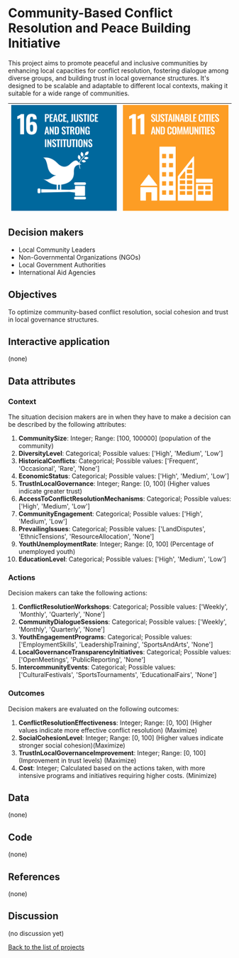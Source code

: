 # Community-Based Conflict Resolution and Peace Building Initiative

<!-- Describe the project in one sentence, e.g. A project that... -->
This project aims to promote peaceful and inclusive communities by enhancing local capacities for conflict resolution,
fostering dialogue among diverse groups, and building trust in local governance structures. It's designed to be scalable
and adaptable to different local contexts, making it suitable for a wide range of communities.

<!-- Insert SDG Icons and links-->
| [![Goal 16](../images/sdgs/E-WEB-Goal-16.png)](../goals/goal_16.md) | [![Goal 11](../images/sdgs/E-WEB-Goal-11.png)](../goals/goal_11.md) |
|---------------------------------------------------------------------|---------------------------------------------------------------------|

## Decision makers

<!-- List decision makers that could use this project-->
- Local Community Leaders
- Non-Governmental Organizations (NGOs)
- Local Government Authorities
- International Aid Agencies

## Objectives

<!-- Describe the objectives of the project in one sentence -->
To optimize community-based conflict resolution, social cohesion and trust in local governance structures.

## Interactive application

<!-- Provide a link to the interactive application -->
(none)

## Data attributes

### Context

<!-- Describe the situation decision makers are in when then have to make a decision -->
The situation decision makers are in when they have to make a decision can be described by the following attributes:

1. **CommunitySize**: Integer; Range: [100, 100000] (population of the community)
2. **DiversityLevel**: Categorical; Possible values: ['High', 'Medium', 'Low']
3. **HistoricalConflicts**: Categorical; Possible values: ['Frequent', 'Occasional', 'Rare', 'None']
4. **EconomicStatus**: Categorical; Possible values: ['High', 'Medium', 'Low']
5. **TrustInLocalGovernance**: Integer; Range: [0, 100] (Higher values indicate greater trust)
6. **AccessToConflictResolutionMechanisms**: Categorical; Possible values: ['High', 'Medium', 'Low']
7. **CommunityEngagement**: Categorical; Possible values: ['High', 'Medium', 'Low']
8. **PrevailingIssues**: Categorical; Possible values: ['LandDisputes', 'EthnicTensions', 'ResourceAllocation', 'None']
9. **YouthUnemploymentRate**: Integer; Range: [0, 100] (Percentage of unemployed youth)
10. **EducationLevel**: Categorical; Possible values: ['High', 'Medium', 'Low']

### Actions

<!-- Describe what the decision makers can do achieve their objectives -->
Decision makers can take the following actions:

1. **ConflictResolutionWorkshops**: Categorical; Possible values: ['Weekly', 'Monthly', 'Quarterly', 'None']
2. **CommunityDialogueSessions**: Categorical; Possible values: ['Weekly', 'Monthly', 'Quarterly', 'None']
3. **YouthEngagementPrograms**: Categorical; Possible values: ['EmploymentSkills', 'LeadershipTraining', 'SportsAndArts', 'None']
4. **LocalGovernanceTransparencyInitiatives**: Categorical; Possible values: ['OpenMeetings', 'PublicReporting', 'None']
5. **IntercommunityEvents**: Categorical; Possible values: ['CulturalFestivals', 'SportsTournaments', 'EducationalFairs', 'None']

### Outcomes

<!-- Describe the metrics decision makers are trying to optimize, on which they are evaluated -->
Decision makers are evaluated on the following outcomes:

1. **ConflictResolutionEffectiveness**: Integer; Range: [0, 100] (Higher values indicate more effective conflict resolution) (Maximize)
2. **SocialCohesionLevel**: Integer; Range: [0, 100] (Higher values indicate stronger social cohesion)(Maximize)
3. **TrustInLocalGovernanceImprovement**: Integer; Range: [0, 100] (Improvement in trust levels) (Maximize)
4. **Cost**: Integer; Calculated based on the actions taken, with more intensive programs and initiatives requiring higher costs. (Minimize)

## Data

<!-- Describe the data that is used to evaluate the decisions -->
(none)

## Code

<!-- Point to the repo that contains the code -->
(none)

## References

<!-- Provide a list of references or other resources used in the project -->
(none)

## Discussion

<!-- Provide a link to a space for discussion or comments -->
(no discussion yet)

[Back to the list of projects](../README.md)